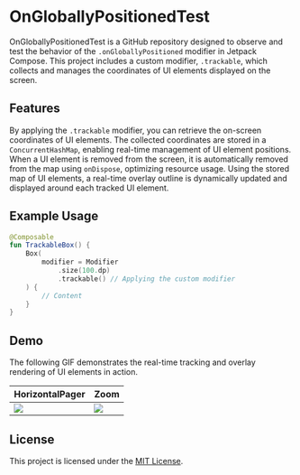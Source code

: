 # OnGloballyPositionedTest
OnGloballyPositionedTest is a GitHub repository designed to observe and test the behavior of the `.onGloballyPositioned` modifier in Jetpack Compose. This project includes a custom modifier, `.trackable`, which collects and manages the coordinates of UI elements displayed on the screen.

## Features
By applying the `.trackable` modifier, you can retrieve the on-screen coordinates of UI elements.
The collected coordinates are stored in a `ConcurrentHashMap`, enabling real-time management of UI element positions.
When a UI element is removed from the screen, it is automatically removed from the map using `onDispose`, optimizing resource usage.
Using the stored map of UI elements, a real-time overlay outline is dynamically updated and displayed around each tracked UI element.

## Example Usage
```kotlin
@Composable
fun TrackableBox() {
    Box(
        modifier = Modifier
            .size(100.dp)
            .trackable() // Applying the custom modifier
    ) {
        // Content
    }
}
```

## Demo
The following GIF demonstrates the real-time tracking and overlay rendering of UI elements in action.

| HorizontalPager | Zoom |
|----|----|
| <img src="https://github.com/user-attachments/assets/e460bd31-1bab-445d-9043-847a15ee961a"> | <img src="https://github.com/user-attachments/assets/d49829c1-8fb6-4b82-a0c6-2c080e1f0086"> |


## License
This project is licensed under the [MIT License](https://mit-license.org/).

